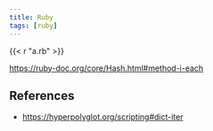```yaml
---
title: Ruby
tags: [ruby]
---
```


{{< r "a.rb" >}}

<https://ruby-doc.org/core/Hash.html#method-i-each>

## References

- <https://hyperpolyglot.org/scripting#dict-iter>
